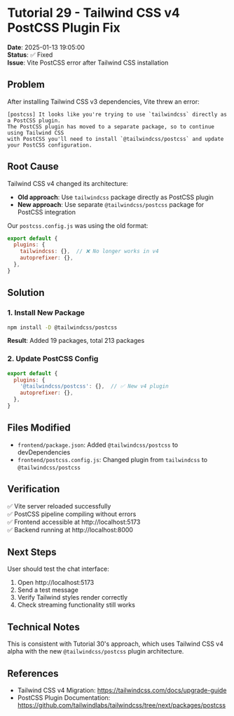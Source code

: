 # Tutorial 29 - Tailwind CSS v4 PostCSS Plugin Fix

**Date**: 2025-01-13 19:05:00  
**Status**: ✅ Fixed  
**Issue**: Vite PostCSS error after Tailwind CSS installation

## Problem

After installing Tailwind CSS v3 dependencies, Vite threw an error:

```
[postcss] It looks like you're trying to use `tailwindcss` directly as a PostCSS plugin. 
The PostCSS plugin has moved to a separate package, so to continue using Tailwind CSS 
with PostCSS you'll need to install `@tailwindcss/postcss` and update your PostCSS configuration.
```

## Root Cause

Tailwind CSS v4 changed its architecture:
- **Old approach**: Use `tailwindcss` package directly as PostCSS plugin
- **New approach**: Use separate `@tailwindcss/postcss` package for PostCSS integration

Our `postcss.config.js` was using the old format:
```js
export default {
  plugins: {
    tailwindcss: {},  // ❌ No longer works in v4
    autoprefixer: {},
  },
}
```

## Solution

### 1. Install New Package

```bash
npm install -D @tailwindcss/postcss
```

**Result**: Added 19 packages, total 213 packages

### 2. Update PostCSS Config

```js
export default {
  plugins: {
    '@tailwindcss/postcss': {},  // ✅ New v4 plugin
    autoprefixer: {},
  },
}
```

## Files Modified

- `frontend/package.json`: Added `@tailwindcss/postcss` to devDependencies
- `frontend/postcss.config.js`: Changed plugin from `tailwindcss` to `@tailwindcss/postcss`

## Verification

✅ Vite server reloaded successfully  
✅ PostCSS pipeline compiling without errors  
✅ Frontend accessible at http://localhost:5173  
✅ Backend running at http://localhost:8000

## Next Steps

User should test the chat interface:
1. Open http://localhost:5173
2. Send a test message
3. Verify Tailwind styles render correctly
4. Check streaming functionality still works

## Technical Notes

This is consistent with Tutorial 30's approach, which uses Tailwind CSS v4 alpha with the new `@tailwindcss/postcss` plugin architecture.

## References

- Tailwind CSS v4 Migration: https://tailwindcss.com/docs/upgrade-guide
- PostCSS Plugin Documentation: https://github.com/tailwindlabs/tailwindcss/tree/next/packages/postcss
